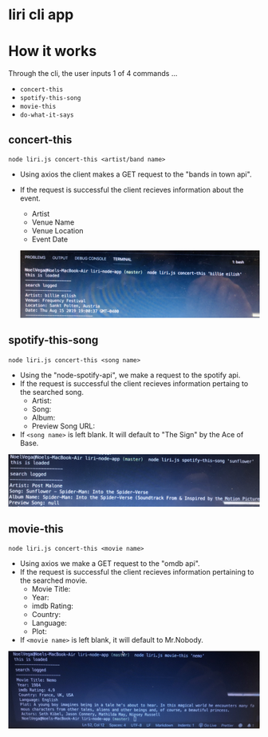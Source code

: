 # liri cli app

# How it works

Through the cli, the user inputs 1 of 4 commands ...

* `concert-this` 
* `spotify-this-song`
* `movie-this`
* `do-what-it-says`

## concert-this

`node liri.js concert-this <artist/band name>`

* Using axios the client makes a GET request to the "bands in town api".
* If the request is successful the client recieves information about the event.
    * Artist 
    * Venue Name
    * Venue Location
    * Event Date

    ![example](/assets/images/concert-this.jpg)



## spotify-this-song

`node liri.js concert-this <song name>`

* Using the "node-spotify-api", we make a request to the spotify api.
* If the request is successful the client recieves information pertaing to the searched song.
    * Artist:
    * Song:
    * Album:
    * Preview Song URL:
* If `<song name>` is left blank. It will default to  "The Sign" by the Ace of Base.

![example](/assets/images/spotify-this.jpg)

## movie-this

`node liri.js concert-this <movie name>`

* Using axios we make a GET request to the "omdb api".
* If the request is successful the client recieves information pertaining to the searched movie.
    * Movie Title:
    * Year:
    * imdb Rating:
    * Country:
    * Language:
    * Plot:
* If `<movie name>` is left blank, it will default to Mr.Nobody.

![example](/assets/images/movie-this.jpg)
